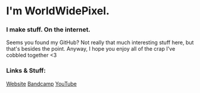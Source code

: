 # I'm WorldWidePixel.

### I make stuff. On the internet.

Seems you found my GitHub?
Not really that much interesting stuff here, but that's besides the point.
Anyway, I hope you enjoy all of the crap I've cobbled together <3

### Links & Stuff:
[Website](https://worldwidepixel.ca)
[Bandcamp](https://worldwidepixel.bandcamp.com)
[YouTube](https://youtube.com/@worldwidepixel)
